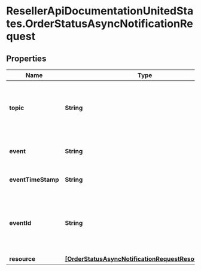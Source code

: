 # ResellerApiDocumentationUnitedStates.OrderStatusAsyncNotificationRequest

## Properties

Name | Type | Description | Notes
------------ | ------------- | ------------- | -------------
**topic** | **String** | Field for identifying whether it is a reseller or vendor event. For eg, resellers/orders | [optional] 
**event** | **String** | The event sent in the request. For eg, im::create. | [optional] 
**eventTimeStamp** | **String** | The timestamp at which the event was sent. | [optional] 
**eventId** | **String** | A unique id used as identifier for the sepcific event and used for generating the x-hub signature. | [optional] 
**resource** | [**[OrderStatusAsyncNotificationRequestResourceInner]**](OrderStatusAsyncNotificationRequestResourceInner.md) |  | [optional] 


